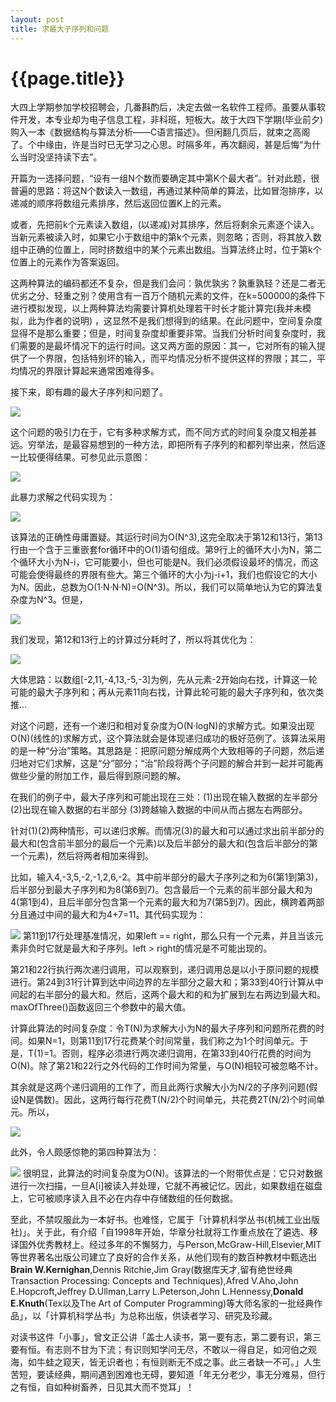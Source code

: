 ```yaml
---
layout: post
title: 求最大子序列和问题
---
```

{{page.title}}
====================

大四上学期参加学校招聘会，几番斟酌后，决定去做一名软件工程师。虽要从事软件开发，本专业却为电子信息工程，非科班，短板大。故于大四下学期(毕业前夕)购入一本《数据结构与算法分析——C语言描述》。但闲翻几页后，就束之高阁了。个中缘由，许是当时已无学习之心思。时隔多年，再次翻阅，甚是后悔“为什么当时没坚持读下去”。

开篇为一选择问题，“设有一组N个数而要确定其中第K个最大者”。针对此题，很普遍的思路：将这N个数读入一数组，再通过某种简单的算法，比如冒泡排序，以递减的顺序将数组元素排序，然后返回位置K上的元素。

或者，先把前k个元素读入数组，(以递减)对其排序，然后将剩余元素逐个读入。当新元素被读入时，如果它小于数组中的第k个元素，则忽略；否则，将其放入数组中正确的位置上，同时挤数组中的某个元素出数组。当算法终止时，位于第k个位置上的元素作为答案返回。

这两种算法的编码都还不复杂，但是我们会问：孰优孰劣？孰重孰轻？还是二者无优劣之分、轻重之别？使用含有一百万个随机元素的文件，在k=500000的条件下进行模拟发现，以上两种算法均需要计算机处理若干时长才能计算完(我并未模拟，此为作者的说明) ，这显然不是我们想得到的结果。在此问题中，空间复杂度显得不是那么重要；但是，时间复杂度却重要非常。当我们分析时间复杂度时，我们需要的是最坏情况下的运行时间。这又两方面的原因：其一，它对所有的输入提供了一个界限，包括特别坏的输入，而平均情况分析不提供这样的界限；其二，平均情况的界限计算起来通常困难得多。

接下来，即有趣的最大子序列和问题了。

<img src="/images/posts/2018-10-12/problem_intro.jpeg">

这个问题的吸引力在于，它有多种求解方式，而不同方式的时间复杂度又相差甚远。穷举法，是最容易想到的一种方法，即把所有子序列的和都列举出来，然后逐一比较便得结果。可参见此示意图：

<img src="/images/posts/2018-10-12/Exhaustive_Attack_method.jpeg">

此暴力求解之代码实现为：

<img src="/images/posts/2018-10-12/maxSubSum_01.png">

该算法的正确性毋庸置疑。其运行时间为O(N^3),这完全取决于第12和13行，第13行由一个含于三重嵌套for循环中的O(1)语句组成。第9行上的循环大小为N，第二个循环大小为N-i，它可能要小，但也可能是N。我们必须假设最坏的情况，而这可能会使得最终的界限有些大。第三个循环的大小为j-i+1，我们也假设它的大小为N。因此，总数为O(1·N·N·N)=O(N^3)。所以，我们可以简单地认为它的算法复杂度为N^3。但是，

<img src="/images/posts/2018-10-12/Formula.jpeg">

我们发现，第12和13行上的计算过分耗时了，所以将其优化为：

<img src="/images/posts/2018-10-12/maxSubSum_02.png">

大体思路：以数组[-2,11,-4,13,-5,-3]为例，先从元素-2开始向右找，计算这一轮可能的最大子序列和；再从元素11向右找，计算此轮可能的最大子序列和，依次类推...

对这个问题，还有一个递归和相对复杂度为O(N·logN)的求解方式。如果没出现O(N)(线性的)求解方式，这个算法就会是体现递归成功的极好范例了。该算法采用的是一种“分治”策略。其思路是：把原问题分解成两个大致相等的子问题，然后递归地对它们求解，这是“分”部分；“治”阶段将两个子问题的解合并到一起并可能再做些少量的附加工作，最后得到原问题的解。

在我们的例子中，最大子序列和可能出现在三处：(1)出现在输入数据的左半部分 (2)出现在输入数据的右半部分 (3)跨越输入数据的中间从而占据左右两部分。

针对(1)(2)两种情形，可以递归求解。而情况(3)的最大和可以通过求出前半部分的最大和(包含前半部分的最后一个元素)以及后半部分的最大和(包含后半部分的第一个元素)，然后将两者相加来得到。

比如，输入4,-3,5,-2,-1,2,6,-2。其中前半部分的最大子序列之和为6(第1到第3)，后半部分到最大子序列和为8(第6到7)。包含最后一个元素的前半部分最大和为4(第1到4)，且后半部分包含第一个元素的最大和为7(第5到7)。因此，横跨着两部分且通过中间的最大和为4+7=11。其代码实现为：

<img src="/images/posts/2018-10-12/maxSubSum_03.png">
第11到17行处理基准情况，如果left == right，那么只有一个元素，并且当该元素非负时它就是最大和子序列。left > right的情况是不可能出现的。<br/>

第21和22行执行两次递归调用，可以观察到，递归调用总是以小于原问题的规模进行。第24到31行计算到达中间边界的左半部分之最大和；第33到40行计算从中间起的右半部分的最大和。然后，这两个最大和的和为扩展到左右两边到最大和。maxOfThree()函数返回三个参数中的最大值。

计算此算法的时间复杂度：令T(N)为求解大小为N的最大子序列和问题所花费的时间。如果N=1，则第11到17行花费某个时间常量，我们称之为1个时间单元。于是，T(1)=1。否则，程序必须进行两次递归调用，在第33到40行花费的时间为O(N)。除了第21和22行之外代码的工作时间为常量，与O(N)相较可被忽略不计。

其余就是这两个递归调用的工作了，而且此两行求解大小为N/2的子序列问题(假设N是偶数)。因此，这两行每行花费T(N/2)个时间单元，共花费2T(N/2)个时间单元。所以，<br/>

<img src="/images/posts/2018-10-12/time_of_Divide_and_Conquer.jpeg">

此外，令人颇感惊艳的第四种算法为：<br/>

<img src="/images/posts/2018-10-12/maxSubSum_04.png">
很明显，此算法的时间复杂度为O(N)。该算法的一个附带优点是：它只对数据进行一次扫描，一旦A[i]被读入并处理，它就不再被记忆。因此，如果数组在磁盘上，它可被顺序读入且不必在内存中存储数组的任何数据。<br/>

至此，不禁叹服此为一本好书。也难怪，它属于「计算机科学丛书(机械工业出版社)」。关于此，有介绍「自1998年开始，华章分社就将工作重点放在了遴选、移译国外优秀教材上。经过多年的不懈努力，与Person,McGraw-Hill,Elsevier,MIT等世界著名出版公司建立了良好的合作关系，从他们现有的数百种教材中甄选出**Brain W.Kernighan**,Dennis Ritchie,Jim Gray(数据库天才,留有绝世经典Transaction Processing: Concepts and Techniques),Afred V.Aho,John E.Hopcroft,Jeffrey D.Ullman,Larry L.Peterson,John L.Hennessy,**Donald E.Knuth**(Tex以及The Art of Computer Programming)等大师名家的一批经典作品」，以「计算机科学丛书」为总称出版，供读者学习、研究及珍藏。

对读书这件「小事」，曾文正公讲「盖士人读书，第一要有志，第二要有识，第三要有恒。有志则不甘为下流；有识则知学问无尽，不敢以一得自足，如河伯之观海，如牛蛙之窥天，皆无识者也；有恒则断无不成之事。此三者缺一不可。」人生苦短，要读经典，期间遇到困难也无碍，要知道「年无分老少，事无分难易，但行之有恒，自如种树畜养，日见其大而不觉耳」！
